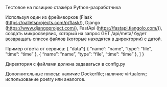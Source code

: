 Тестовое на позицию стажёра Python-разработчика 

Используя один из фреймворков (Flask (https://palletsprojects.com/p/flask/), Django (https://www.djangoproject.com/), FastApi (https://fastapi.tiangolo.com/)), создать микросвервис, который на запрос GET /api/meta/ будет возвращать список файлов (которые находятся в директории) с датой.

Пример ответа от сервиса:
{
    “data”:[
        {
            “name”: ”name”,
            “type”: “file”,
            “time”: “time”
        },
        {
            “name”: ”name”,
            “type”: “file”,
            “time”: “time”
        },
    ]
}

Директория с файлами должна задаваться в config.py

Дополнительные плюсы:
    наличие Dockerfile;
    наличие virtualenv;
    использование poetry или аналогов.
